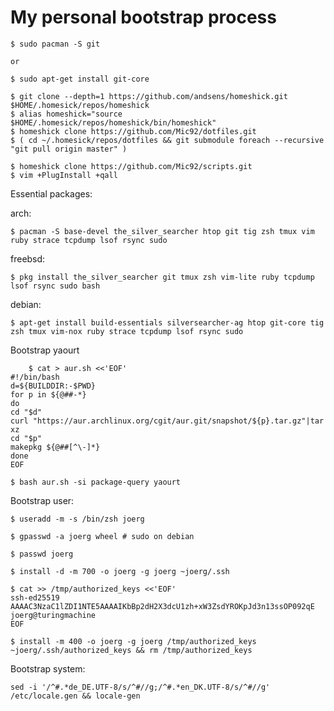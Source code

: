 # My personal bootstrap process

    $ sudo pacman -S git

    or

    $ sudo apt-get install git-core

    $ git clone --depth=1 https://github.com/andsens/homeshick.git $HOME/.homesick/repos/homeshick
    $ alias homeshick="source $HOME/.homesick/repos/homeshick/bin/homeshick"
    $ homeshick clone https://github.com/Mic92/dotfiles.git
    $ ( cd ~/.homesick/repos/dotfiles && git submodule foreach --recursive "git pull origin master" )

    $ homeshick clone https://github.com/Mic92/scripts.git
    $ vim +PlugInstall +qall

Essential packages:

arch:

    $ pacman -S base-devel the_silver_searcher htop git tig zsh tmux vim ruby strace tcpdump lsof rsync sudo

freebsd:

    $ pkg install the_silver_searcher git tmux zsh vim-lite ruby tcpdump lsof rsync sudo bash

debian:

    $ apt-get install build-essentials silversearcher-ag htop git-core tig zsh tmux vim-nox ruby strace tcpdump lsof rsync sudo

Bootstrap yaourt

```
    $ cat > aur.sh <<'EOF'
#!/bin/bash
d=${BUILDDIR:-$PWD}
for p in ${@##-*}
do
cd "$d"
curl "https://aur.archlinux.org/cgit/aur.git/snapshot/${p}.tar.gz"|tar xz
cd "$p"
makepkg ${@##[^\-]*}
done
EOF
```

```
$ bash aur.sh -si package-query yaourt
```

Bootstrap user:

```
$ useradd -m -s /bin/zsh joerg

$ gpasswd -a joerg wheel # sudo on debian

$ passwd joerg

$ install -d -m 700 -o joerg -g joerg ~joerg/.ssh

$ cat >> /tmp/authorized_keys <<'EOF'
ssh-ed25519 AAAAC3NzaC1lZDI1NTE5AAAAIKbBp2dH2X3dcU1zh+xW3ZsdYROKpJd3n13ssOP092qE joerg@turingmachine
EOF

$ install -m 400 -o joerg -g joerg /tmp/authorized_keys ~joerg/.ssh/authorized_keys && rm /tmp/authorized_keys
```

Bootstrap system:

```
sed -i '/^#.*de_DE.UTF-8/s/^#//g;/^#.*en_DK.UTF-8/s/^#//g' /etc/locale.gen && locale-gen
```
